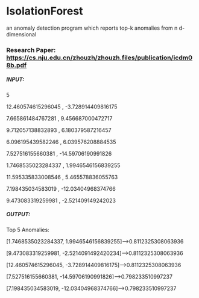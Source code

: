 # IsolationForest
an anomaly detection program which reports top-k anomalies from n d-dimensional

### Research Paper: https://cs.nju.edu.cn/zhouzh/zhouzh.files/publication/icdm08b.pdf

##### INPUT:
5

 12.460574615296045 , -3.728914409816175
 
 7.665861484767281 , 9.456687000472717
 
 9.712057138832893 , 6.180379587216457
 
 6.096195439582246 , 6.039576208884535
 
 7.527516155660381 , -14.59706190991826
 
 1.7468535023284337 , 1.9946546156839255
 
 11.595335833008546 , 5.465578836055763
 
 7.198435034583019 , -12.03404968374766
 
 9.473083319259981 , -2.521409149242023


##### OUTPUT:

Top 5 Anomalies: 

[1.7468535023284337, 1.9946546156839255]-->0.8112325308063936

[9.473083319259981, -2.5214091492420234]-->0.8112325308063936

[12.460574615296045, -3.728914409816175]-->0.8112325308063936

[7.527516155660381, -14.59706190991826]-->0.798233510997237

[7.198435034583019, -12.03404968374766]-->0.798233510997237


